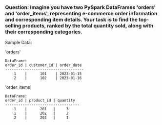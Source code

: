 ### Question: Imagine you have two PySpark DataFrames 'orders' and 'order_items', representing e-commerce order information and corresponding item details. Your task is to find the top-selling products, ranked by the total quantity sold, along with their corresponding categories.

Sample Data:
 
'orders'   
```
DataFrame:
order_id | customer_id | order_date
------------------------------------
    1    |      101    | 2023-01-15
    2    |      102    | 2023-01-16
```
'order_items'   
```
DataFrame:
order_id | product_id | quantity
----------------------------------
    1    |      201   |     3
    1    |      202   |     2
    2    |      203   |     1
```